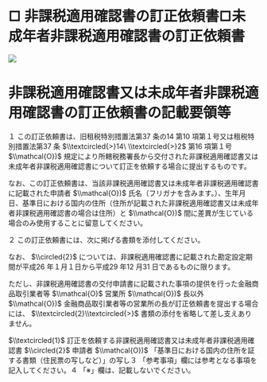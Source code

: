 # □ 非課税適用確認書の訂正依頼書□未成年者非課税適用確認書の訂正依頼書

![](https://www.nta.go.jp/tmp/426368e5-1eeb-4e45-b92a-3e5631adb8a8/images/957e709a88d4aaed06941a9e47b93bc81fbdbb47a58ab872918d1eb14840d6f8.jpg)

# 非課税適用確認書又は未成年者非課税適用確認書の訂正依頼書の記載要領等

１ この訂正依頼書は、旧租税特別措置法第37 条の14 第10 項第１号又は租税特別措置法第37 条 $\\textcircled{>}14\ \\textcircled{>}2$ 第16 項第１号 $\\mathcal{O})$ 規定により所轄税務署長から交付された非課税適用確認書又は未成年者非課税適用確認書について訂正を依頼する場合に提出するものです。

なお、この訂正依頼書は、当該非課税適用確認書又は未成年者非課税適用確認書に記載された申請者 $\\mathcal{O})$ 氏名（フリガナを含みます。）、生年月日、基準日における国内の住所（住所が記載された非課税適用確認書又は未成年者非課税適用確認書の場合は住所）と $\\mathcal{O})$ 間に差異が生じている場合のみ使用することに留意してください。

２ この訂正依頼書には、次に掲げる書類を添付してください。

なお、 $\\circled{2}$ については、非課税適用確認書に記載された勘定設定期間が平成26 年１月１日から平成29 年12 月31 日であるものに限ります。

ただし、非課税適用確認書の交付申請書に記載された事項の提供を行った金融商品取引業者等 $\\mathcal{O}$ 営業所 $\\mathcal{O})$ 長以外 $\\mathcal{O})$ 金融商品取引業者等の営業所の長が訂正依頼書を提出する場合には、 $\\textcircled{2}\\textcircled{>}$ 書類の添付を省略して差し支えありません。

$\\textcircled{1}$ 訂正を依頼する非課税適用確認書又は未成年者非課税適用確認書 $\\circled{2}$ 申請者 $\\mathcal{O})$ 「基準日における国内の住所を証する書類（住民票の写しなど）」の写し３ 「参考事項」欄には参考となる事項を記入してください。４ 「※」欄は、記載しないでください。